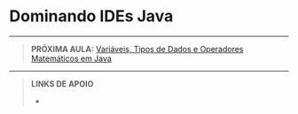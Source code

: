 # Dominando IDEs Java





---

> **PRÓXIMA AULA:** [Variáveis, Tipos de Dados e Operadores Matemáticos em Java](../02-variaveis-tipos_de_dados-operadores_matematicos)

---

> **LINKS DE APOIO**
>
> - []()

